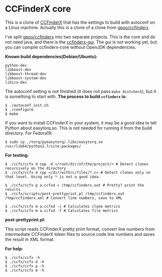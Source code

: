 CCFinderX core
==============

This is a clone of [CCFinderX][1] that has the settings to build with autoconf
on a Linux machine. Actually this is a clone of a clone from [gpoo/ccfinderx][2].

I've split [gpoo/ccfinderx][2] into two separate projects. This is the core and
do not need java, and there is the [ccfinderx-gui][3]. The gui is not working
yet, but you can compile ccfinderx-core without OpenJDK dependencies.

**Known build dependencies(Debian/Ubuntu):**

    python-dev
    libboost-dev
    libboost-thread-dev
    libboost-system-dev
    libicu-dev

The autoconf setting is not finished (it does not pass `make distcheck`), but it
is something to start with. **The process to build `ccfinderx` is:**

    $ ./autoconf_init.sh
    $ ./configure
    $ make

If you want to install CCFinderX in your system, it may be a good idea to tell
Python about easytorq.so. This is not needed for running it from the build
directory. For Fedora19:

    $ sudo cp ./torq/pyeasytorq/.libs/easytorq.so /usr/lib64/python2.7/site-packages/

**For testing:**

    $ ./ccfx/ccfx d cpp -d </root/dir/of/the/project/> # Detect clones recursively on the directory
    $ ./ccfx/ccfx d cpp </dir/with/c/files/*.c> # Detect clones only on that level. Using only * is not a good idea.

    $ ./ccfx/ccfx p a.ccfxd > /tmp/ccfinderx.out # Pretty? print the results
    $ ./ccfx/scripts/post-prettyprint.pl /tmp/ccfinderx.out /tmp/ccfinderx.xml # Convert line numbers, save to XML

    $ ./ccfx/ccfx m a.ccfxd -c # Calculates clone metrics
    $ ./ccfx/ccfx m a.ccfxd -f # Calculates file metrics

**post-prettyprint.pl:**

This script reads CCFinderX pretty print format, convert line numbers from
intermediate CCFinderX token files to source code line numbers and saves the
result in XML format.

**For help:**

    $ ./ccfx/ccfx -h
    $ ./ccfx/ccfx d -h
    $ ./ccfx/ccfx p -h
    $ ./ccfx/ccfx m -h


  [1]: http://www.ccfinder.net/ccfinderxos.html
  [2]: https://github.com/gpoo/ccfinderx
  [3]: https://github.com/petersenna/ccfinderx-gui

